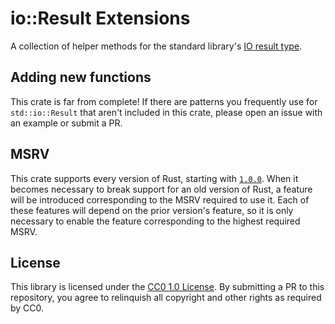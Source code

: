 # io::Result Extensions

A collection of helper methods for the standard library's [IO result type](https://doc.rust-lang.org/std/io/type.Result.html).

## Adding new functions

This crate is far from complete!
If there are patterns you frequently use for `std::io::Result` that aren't included in this crate,
please open an issue with an example or submit a PR.

## MSRV

This crate supports every version of Rust, starting with [`1.0.0`](https://doc.rust-lang.org/1.0.0/std/io/type.Result.html).
When it becomes necessary to break support for an old version of Rust,
a feature will be introduced corresponding to the MSRV required to use it.
Each of these features will depend on the prior version's feature,
so it is only necessary to enable the feature corresponding to the highest required MSRV.

## License

This library is licensed under the [CC0 1.0 License](LICENSE).
By submitting a PR to this repository, you agree to relinquish all copyright and other rights as required by CC0.